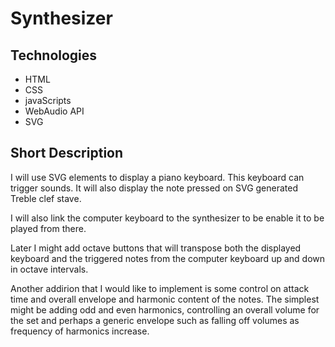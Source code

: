 # Synthesizer

## Technologies
* HTML
* CSS
* javaScripts
* WebAudio API
* SVG

## Short Description

I will use SVG elements to display a piano keyboard. This keyboard can trigger sounds. It will also display the note pressed on SVG generated Treble clef stave.

I will also link the computer keyboard to the synthesizer to be enable it to be played from there.

Later I might add octave buttons that will transpose both the displayed keyboard and the triggered notes from the computer keyboard up and down in octave intervals.

Another addirion that I would like to implement is some control on attack time and overall envelope and harmonic content of the notes. The simplest might be adding odd and even harmonics, controlling an overall volume for the set and perhaps a generic envelope such as falling off volumes as frequency of harmonics increase.